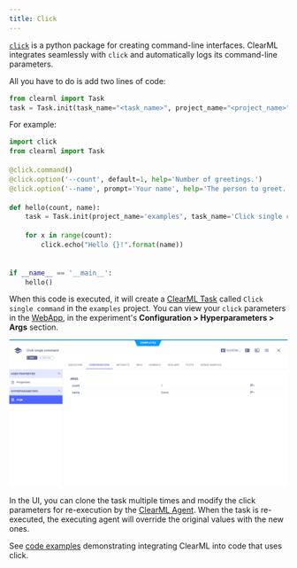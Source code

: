```yaml
---
title: Click
---
```


[`click`](https://click.palletsprojects.com) is a python package for creating command-line interfaces. ClearML integrates 
seamlessly with `click` and automatically logs its command-line parameters. 

All you have to do is add two lines of code:

```python
from clearml import Task
task = Task.init(task_name="<task_name>", project_name="<project_name>")
```

For example: 

```python
import click
from clearml import Task

@click.command()
@click.option('--count', default=1, help='Number of greetings.')
@click.option('--name', prompt='Your name', help='The person to greet.')

def hello(count, name):
    task = Task.init(project_name='examples', task_name='Click single command')

    for x in range(count):
        click.echo("Hello {}!".format(name))


if __name__ == '__main__':
    hello()
```

When this code is executed, it will create a [ClearML Task](../fundamentals/task.md) called `Click single command` in the `examples` project. You 
can view your `click` parameters in the [WebApp](../webapp/webapp_overview.md), in the experiment's
**Configuration > Hyperparameters > Args** section. 

![click configuration](../img/integrations_click_configs.png)

In the UI, you can clone the task multiple times and modify the click parameters for re-execution by the [ClearML Agent](../clearml_agent.md).
When the task is re-executed, the executing agent will override the original values with the new ones.

See [code examples](https://github.com/allegroai/clearml/blob/master/examples/frameworks/click) demonstrating integrating
ClearML into code that uses click.